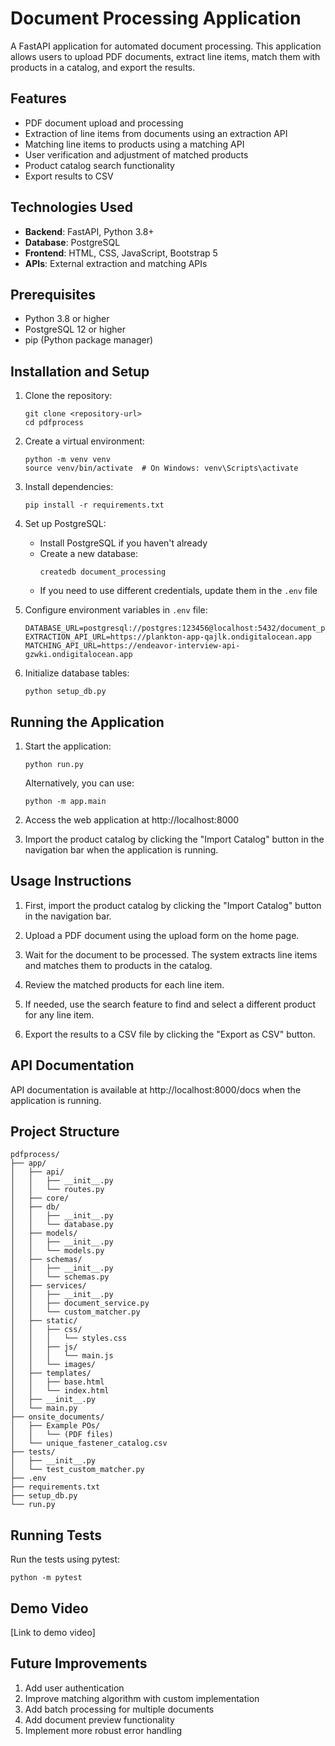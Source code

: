 # Document Processing Application

A FastAPI application for automated document processing. This application allows users to upload PDF documents, extract line items, match them with products in a catalog, and export the results.

## Features

- PDF document upload and processing
- Extraction of line items from documents using an extraction API
- Matching line items to products using a matching API
- User verification and adjustment of matched products
- Product catalog search functionality
- Export results to CSV

## Technologies Used

- **Backend**: FastAPI, Python 3.8+
- **Database**: PostgreSQL
- **Frontend**: HTML, CSS, JavaScript, Bootstrap 5
- **APIs**: External extraction and matching APIs

## Prerequisites

- Python 3.8 or higher
- PostgreSQL 12 or higher
- pip (Python package manager)

## Installation and Setup

1. Clone the repository:
   ```
   git clone <repository-url>
   cd pdfprocess
   ```

2. Create a virtual environment:
   ```
   python -m venv venv
   source venv/bin/activate  # On Windows: venv\Scripts\activate
   ```

3. Install dependencies:
   ```
   pip install -r requirements.txt
   ```

4. Set up PostgreSQL:
   - Install PostgreSQL if you haven't already
   - Create a new database:
     ```
     createdb document_processing
     ```
   - If you need to use different credentials, update them in the `.env` file

5. Configure environment variables in `.env` file:
   ```
   DATABASE_URL=postgresql://postgres:123456@localhost:5432/document_processing
   EXTRACTION_API_URL=https://plankton-app-qajlk.ondigitalocean.app
   MATCHING_API_URL=https://endeavor-interview-api-gzwki.ondigitalocean.app
   ```

6. Initialize database tables:
   ```
   python setup_db.py
   ```

## Running the Application

1. Start the application:
   ```
   python run.py
   ```
   Alternatively, you can use:
   ```
   python -m app.main
   ```

2. Access the web application at http://localhost:8000

3. Import the product catalog by clicking the "Import Catalog" button in the navigation bar when the application is running.

## Usage Instructions

1. First, import the product catalog by clicking the "Import Catalog" button in the navigation bar.

2. Upload a PDF document using the upload form on the home page.

3. Wait for the document to be processed. The system extracts line items and matches them to products in the catalog.

4. Review the matched products for each line item.

5. If needed, use the search feature to find and select a different product for any line item.

6. Export the results to a CSV file by clicking the "Export as CSV" button.

## API Documentation

API documentation is available at http://localhost:8000/docs when the application is running.

## Project Structure

```
pdfprocess/
├── app/
│   ├── api/
│   │   ├── __init__.py
│   │   └── routes.py
│   ├── core/
│   ├── db/
│   │   ├── __init__.py
│   │   └── database.py
│   ├── models/
│   │   ├── __init__.py
│   │   └── models.py
│   ├── schemas/
│   │   ├── __init__.py
│   │   └── schemas.py
│   ├── services/
│   │   ├── __init__.py
│   │   ├── document_service.py
│   │   └── custom_matcher.py
│   ├── static/
│   │   ├── css/
│   │   │   └── styles.css
│   │   ├── js/
│   │   │   └── main.js
│   │   └── images/
│   ├── templates/
│   │   ├── base.html
│   │   └── index.html
│   ├── __init__.py
│   └── main.py
├── onsite_documents/
│   ├── Example POs/
│   │   └── (PDF files)
│   └── unique_fastener_catalog.csv
├── tests/
│   ├── __init__.py
│   └── test_custom_matcher.py
├── .env
├── requirements.txt
├── setup_db.py
└── run.py
```

## Running Tests

Run the tests using pytest:
```
python -m pytest
```

## Demo Video

[Link to demo video]

## Future Improvements

1. Add user authentication
2. Improve matching algorithm with custom implementation
3. Add batch processing for multiple documents
4. Add document preview functionality
5. Implement more robust error handling 